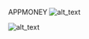 APPMONEY
![alt_text](https://github.com/IlyasaPunjungWicaksono/TokoKomputerCI/blob/master/screenshots/AppMoney1.PNG)
<br>

![alt_text](https://github.com/IlyasaPunjungWicaksono/TokoKomputerCI/blob/master/screenshots/AppMoney2.PNG)
<br>
